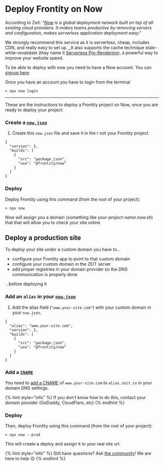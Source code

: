 # Deploy Frontity on Now

According to Zeit: _"[Now](https://zeit.co/now) is a global deployment network built on top of all existing cloud providers. It makes teams productive by removing servers and configuration, makes serverless application deployment easy."_

We strongly recommend this service as it is serverless, cheap, includes CDN, and really easy to set up. _It also supports the cache technique stale-while-revalidate (they name it [Serverless Pre-Rendering](https://zeit.co/blog/serverless-pre-rendering)), a powerful way to improve your website speed.

To be able to deploy with now you need to have a Now account. You can [signup here](https://zeit.co/signup).

Once you have an account you have to login from the terminal 

```text
> npx now login
```
---


These are the instructions to deploy a Frontity project on Now, once you are ready to deploy your project:

### Create a [`now.json`](https://zeit.co/docs/configuration?query=now.json#introduction/configuration-reference)

1. Create this `now.json` file and save it in the r oot your Frontity project.

```text
{
  "version": 2,
  "builds": [
    {
      "src": "package.json",
      "use": "@frontity/now"
    }
  ]
}
```


### Deploy

Deploy Frontity using this command (from the root of your project):

```text
> npx now
```

*Now* will assign you a domain (something like *your-project-name.now.sh*) that that will allow you to check your site online

## Deploy a production site

To deploy your site under a custom domain you have to...

- configure your Frontity app to point to that custom domain 
- configure your custom domain in the ZEIT server
- add proper registries in your domain provider so the DNS communication is properly done

...before deploying it

### Add an `alias` in your [`now.json`](https://zeit.co/docs/configuration?query=now.json#introduction/configuration-reference)

1. Add the alias field (`"www.your-site.com"`) with your custom domain in your `now.json`.

```text
{
  "alias": "www.your-site.com",
  "version": 2,
  "builds": [
    {
      "src": "package.json",
      "use": "@frontity/now"
    }
  ]
}
```

### Add a [`CNAME`](https://zeit.co/docs/v2/custom-domains/#option-2:-using-external-nameservers)

You need to [add a CNAME](https://zeit.co/docs/v2/custom-domains/#option-2:-using-external-nameservers) of `www.your-site.com` to `alias.zeit.co` in your domain DNS settings.

{% hint style="info" %}
If you don't know how to do this, contact your domain provider (GoDaddy, CloudFlare, etc)
{% endhint %}

### Deploy

Then, deploy Frontity using this command (from the root of your project):

```text
> npx now --prod
```

This will create a deploy and assign it to your real site url.


{% hint style="info" %}
Still have questions? Ask [the community](https://community.frontity.org/)! We are here to help 😊
{% endhint %}

